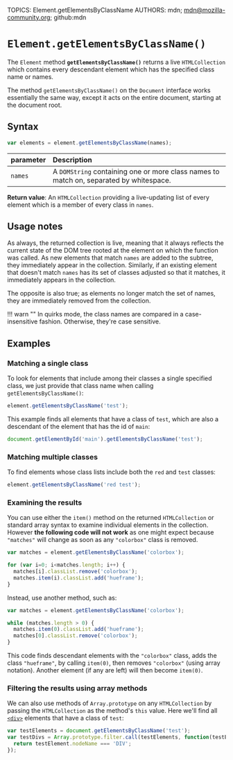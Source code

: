 TOPICS: Element.getElementsByClassName
AUTHORS: mdn; mdn@mozilla-community.org; github:mdn

# `Element.getElementsByClassName()`

The `Element` method **`getElementsByClassName()`** returns a live `HTMLCollection` which contains
every descendant element which has the specified class name or names.

The method `getElementsByClassName()` on the `Document` interface works essentially the same way,
except it acts on the entire document, starting at the document root.

## Syntax

```javascript
var elements = element.getElementsByClassName(names);
```

| parameter | Description |
| :-- | :-- |
| `names` | A `DOMString` containing one or more class names to match on, separated by whitespace. |

**Return value**: An `HTMLCollection` providing a live-updating list of every element which is a
member of every class in `names`.

## Usage notes

As always, the returned collection is live, meaning that it always reflects the current state of
the DOM tree rooted at the element on which the function was called. As new elements that match
`names` are added to the subtree, they immediately appear in the collection. Similarly, if an
existing element that doesn't match `names` has its set of classes adjusted so that it matches, it
immediately appears in the collection.

The opposite is also true; as elements no longer match the set of names, they are immediately
removed from the collection.

!!! warn ""
    In quirks mode, the class names are compared in a case-insensitive fashion. Otherwise,
    they're case sensitive.

## Examples

### Matching a single class

To look for elements that include among their classes a single specified class, we just provide that
class name when calling `getElementsByClassName()`:

```javascript
element.getElementsByClassName('test');
```

This example finds all elements that have a class of `test`, which are also a descendant of the
element that has the id of `main`:

```javascript
document.getElementById('main').getElementsByClassName('test');
```

### Matching multiple classes

To find elements whose class lists include both the `red` and `test` classes:

```javascript
element.getElementsByClassName('red test');
```

### Examining the results

You can use either the `item()` method on the returned `HTMLCollection` or standard array syntax to
examine individual elements in the collection. However **the following code will not work** as one might
expect because `"matches"` will change as soon as any `"colorbox"` class is removed.

```javascript
var matches = element.getElementsByClassName('colorbox');

for (var i=0; i<matches.length; i++) {
  matches[i].classList.remove('colorbox');
  matches.item(i).classList.add('hueframe');
}
```

Instead, use another method, such as:

```javascript
var matches = element.getElementsByClassName('colorbox');

while (matches.length > 0) {
  matches.item(0).classList.add('hueframe');
  matches[0].classList.remove('colorbox');
}
```

This code finds descendant elements with the `"colorbox"` class, adds the class `"hueframe"`, by
calling `item(0)`, then removes `"colorbox"` (using array notation). Another element (if any are
left) will then become `item(0)`.

### Filtering the results using array methods

We can also use methods of `Array.prototype` on any `HTMLCollection` by passing the `HTMLCollection`
as the method's `this` value. Here we'll find all [`<div>`](/en/webfrontend/<div>) elements that
have a class of `test`:

```javascript
var testElements = document.getElementsByClassName('test');
var testDivs = Array.prototype.filter.call(testElements, function(testElement) {
  return testElement.nodeName === 'DIV';
});
```
